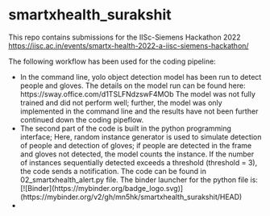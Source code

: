 # smartxhealth_surakshit
This repo contains submissions for the IISc-Siemens Hackathon 2022 https://iisc.ac.in/events/smartx-health-2022-a-iisc-siemens-hackathon/ 

The following workflow has been used for the coding pipeline:
<ul>
  <li>In the command line, yolo object detection model has been run to detect people and gloves. The details on the model run can be found here: https://sway.office.com/d1TSLFNdzswF4MOb The model was not fully trained and did not perform well; further, the model was only implemented in the command line and the results have not been further continued down the coding pipeflow.</li>
  <li>The second part of the code is built in the python programming interface; Here, random instance generator is used to simulate detection of people and detection of gloves; if people are detected in the frame and gloves not detected, the model counts the instance. If the number of instances sequentially detected exceeds a threshold (threshold = 3), the code sends a notification. The code can be found in 02_smartxhealth_alert.py file. The binder launcher for the python file is: [![Binder](https://mybinder.org/badge_logo.svg)](https://mybinder.org/v2/gh/mn5hk/smartxhealth_surakshit/HEAD)</li>
  <li>


